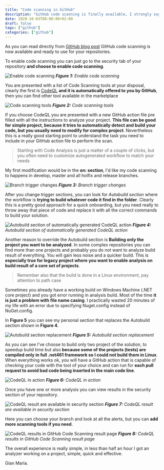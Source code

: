 ```yaml
---
title: "Code scanning in GitHub"
description: "GitHub code scanning is finally available, I strongly suggest you to have a look at it"
date: 2020-10-03T08:00:00+02:00
draft: false
tags: ["github"]
categories: ["github"]
---
```


As you can read directly from [GitHub blog post](https://github.blog/2020-09-30-code-scanning-is-now-available/) GitHub code scanning is now available and ready to use for your repositories.

To enable code scanning you can just go to the security tab of your repository **and choose to enable code scanning**.

![Enable code scanning](../images/enable-code-scanning-gh.png)
***Figure 1:*** *Enable code scanning*

You are presented with a list of Code Scanning tools at your disposal, clearly the first is [CodeQL](https://securitylab.github.com/tools/codeql) **and it is automatically offered to you by GitHub**, then you can find other tool available in the marketplace

![Code scanning tools](../images/code-scanning-tools.png)
***Figure 2:*** *Code scanning tools*

If you choose CodeQL you are presented with a new GitHub action file pre filled with all the instructions to analyze your project. **This file can be good for simple project, because it tries to automatically detect and build your code, but you usually need to modify for complex project**. Nevertheless this is a really good starting point to understand the task you need to include in your GitHub action file to perform the scan.

> Starting with Code Analysis is just a matter of a couple of clicks, but you often need to customize autogenerated workflow to match your needs

My first modification would be in the **on: section**, I'd like my code scanning to happens in develop, master and all hotfix and release branches.

![Branch trigger changes](../images/code-scanning-branch-triggers.png)
***Figure 3:*** *Branch trigger changes*

After you change trigger sections, you can look for *Autobuild section* where the workflow is **trying to build whatever code it find in the folder**. Clearly this is a pretty good approach for a quick onboarding, but you need really to throw away that piece of code and replace it with all the correct commands to build your solution.

![Autobuild section of automatically generated CodeQL action](../images/autobuild-on-gh-actions.png)
***Figure 4:*** *Autobuild section of automatically generated CodeQL action*

Another reason to override the Autobuild section is **Building only the project you want to be analyzed**. In some complex repositories you can find more than one projects and probably you do not want to analyze build result of everything. You will gain less noise and a quicker build. This is **especially true for legacy project where you want to enable analysis on build result of a core set of projects**.

> Remember also that the build is done in a Linux environment, pay attention to path case

Sometimes you already have a working build on Windows Machine (.NET core project) and you got error running in analysis build. Most of the time **it is just a problem with file name casing**. I practically wasted 20 minutes of my life with an error due to specifying Nuget.config instead of NuGet.config.

In **Figure 5** you can see my personal section that replaces the Autobuild section shown in **Figure 4**.

![Autobuild section replacement](../images/code-ql-custom-build.png)
***Figure 5:*** *Autobuild section replacement*

As you can see I've choose to build only two project of the solution, to speedup build time but also **because some of the projects (tests) are compiled only in full .net461 framework so I could not build them in Linux**. When everything works ok, you will have a GitHub action that is capable of checking your code with the tool of your choice and can run for **each pull request to avoid bad code being inserted in the main code line**.

![CodeQL in action](../images/code-ql-in-action.png)
***Figure 6:*** *CodeQL in action*

Once you have one or more analysis you can view results in the security section of your repository.

![CodeQL result are available in security section](../images/codeql-analysis-result-on-repository.png)
***Figure 7:*** *CodeQL result are available in security section*

Here you can choose your branch and look at all the alerts, but you can **add more scanning tools if you need**.

![CodeQL results in GitHub Code Scanning result page](../images/codeql-results-and-more-tools.png)
***Figure 8:*** *CodeQL results in GitHub Code Scanning result page*

The overall experience is really simple, in less than half an hour I got an analyzer working on a project, simple, quick and effective. 

Gian Maria.
